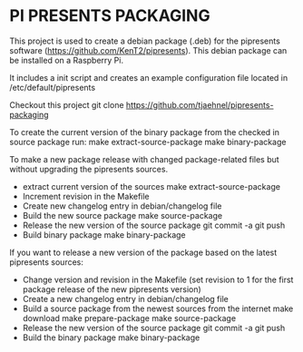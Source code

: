 PI PRESENTS PACKAGING
=====================

This project is used to create a debian package (.deb) for the pipresents software (https://github.com/KenT2/pipresents). This debian package can be installed on a Raspberry Pi.

It includes a init script and creates an example configuration file located in /etc/default/pipresents

Checkout this project
    git clone https://github.com/tjaehnel/pipresents-packaging

To create the current version of the binary package from the checked in source package run:
    make extract-source-package
    make binary-package

To make a new package release with changed package-related files but without upgrading the pipresents sources.
*   extract current version of the sources
    make extract-source-package
*   Increment revision in the Makefile
*   Create new changelog entry in debian/changelog file
*   Build the new source package
    make source-package
*   Release the new version of the source package
    git commit -a
    git push
*   Build binary package
    make binary-package

If you want to release a new version of the package based on the latest pipresents sources:
*   Change version and revision in the Makefile
    (set revision to 1 for the first package release of the new pipresents version)
*   Create a new changelog entry in debian/changelog file
*   Build a source package from the newest sources from the internet
    make download
    make prepare-package
    make source-package
*   Release the new version of the source package
    git commit -a
    git push
*   Build the binary package
    make binary-package

